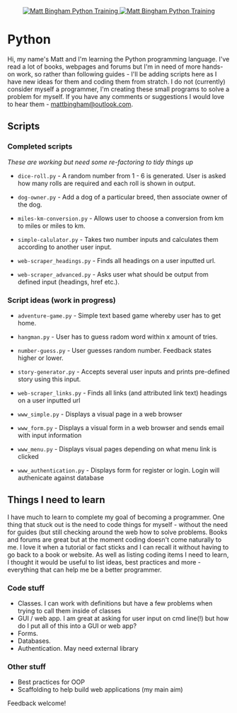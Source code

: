 <p align="center">
    <a href="https://github.com/mattbingham/Python">
        <img src="https://img.shields.io/badge/Training-Ongoing-orange.svg"
             alt="Matt Bingham Python Training">
    </a>
    <a href="https://www.python.org/">
        <img src="https://img.shields.io/badge/Python-3.5>-green.svg"
             alt="Matt Bingham Python Training">
    </a>
</p>

# Python
Hi, my name's Matt and I'm learning the Python programming language. I've read a lot of books, webpages and forums but I'm in need of more hands-on work, so rather than following guides - I'll be adding scripts here as I have new ideas for them and coding them from stratch. I do not (currently) consider myself a programmer, I'm creating these small programs to solve a problem for myself. If you have any comments or suggestions I would love to hear them - mattbingham@outlook.com.

## Scripts

### Completed scripts
_These are working but need some re-factoring to tidy things up_
- `dice-roll.py` - A random number from 1 - 6 is generated. User is asked how many rolls are required and each roll is shown in output.

- `dog-owner.py` - Add a dog of a particular breed, then associate owner of the dog.

- `miles-km-conversion.py` - Allows user to choose a conversion from km to miles or miles to km.

- `simple-calulator.py` - Takes two number inputs and calculates them according to another user input.

- `web-scraper_headings.py` - Finds all headings on a user inputted url.

- `web-scraper_advanced.py` - Asks user what should be output from defined input (headings, href etc.).

### Script ideas (work in progress)
- `adventure-game.py` - Simple text based game whereby user has to get home.

- `hangman.py` - User has to guess radom word within x amount of tries.

- `number-guess.py` - User guesses random number. Feedback states higher or lower.

- `story-generator.py` - Accepts several user inputs and prints pre-defined story using this input.


- `web-scraper_links.py` - Finds all links (and attributed link text) headings on a user inputted url

- `www_simple.py` - Displays a visual page in a web browser

- `www_form.py` - Displays a visual form in a web browser and sends email with input information

- `www_menu.py` - Displays visual pages depending on what menu link is clicked

- `www_authentication.py` - Displays form for register or login. Login will authenicate against database 

## Things I need to learn
I have much to learn to complete my goal of becoming a programmer. One thing that stuck out is the need to code things for myself - without the need for guides (but still checking around the web how to solve problems. Books and forums are great but at the moment coding doesn't come naturally to me. I love it when a tutorial or fact sticks and I can recall it without having to go back to a book or website. As well as listing coding items I need to learn, I thought it would be useful to list ideas, best practices and more - everything that can help me be a better programmer.

### Code stuff

- Classes. I can work with definitions but have a few problems when trying to call them inside of classes
- GUI / web app. I am great at asking for user input on cmd line(!) but how do I put all of this into a GUI or web app?
- Forms.
- Databases.
- Authentication. May need external library

### Other stuff

- Best practices for OOP
- Scaffolding to help build web applications (my main aim)

Feedback welcome!